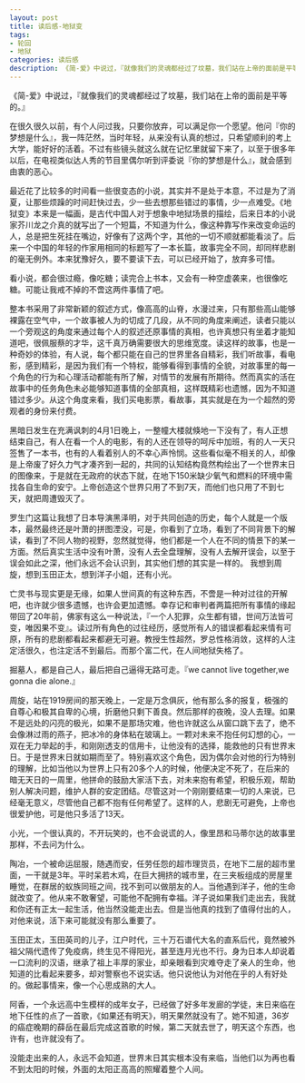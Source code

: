 ```yaml
---
layout: post
title: 读后感-地狱变
tags:
- 轮回
- 地狱
categories: 读后感
description: 《简-爱》中说过，『就像我们的灵魂都经过了坟墓，我们站在上帝的面前是平等的。』 
---
```

《简-爱》中说过，『就像我们的灵魂都经过了坟墓，我们站在上帝的面前是平等的。』 

在很久很久以前，有个人问过我，只要你放弃，可以满足你一个愿望。他问『你的梦想是什么』，我一阵茫然，当时年轻，从来没有认真的想过，只希望顺利的考上大学，能好好的活着。不过有些镜头就这么就在记忆里就留下来了，以至于很多年以后，在电视类似达人秀的节目里偶尔听到评委说『你的梦想是什么』，就会感到由衷的恶心。 

最近花了比较多的时间看一些很变态的小说，其实并不是处于本意，不过是为了消夏，让那些烦躁的时间赶快过去，少一些去想那些错过的事情，少一点难受。《地狱变》本来是一幅画，是古代中国人对于想象中地狱场景的描绘，后来日本的小说家芥川龙之介真的就写出了一个短篇，不知道为什么，像这种靠写作来改变命运的人，总是把生死挂在嘴边，好像有了这两个字，其他的一切不顺就都能看淡了。后来一个中国的年轻的作家用相同的标题写了一本长篇，故事完全不同，却同样悲剧的毫无例外。本来犹豫好久，要不要读下去，可以已经开始了，放弃多可惜。 

看小说，都会很过瘾，像吃糖；读完合上书本，又会有一种空虚袭来，也很像吃糖。可能让我戒不掉的不啻这两件事情了吧。 

整本书采用了非常新颖的叙述方式，像高高的山脊，水漫过来，只有那些高山能够裸露在空气中，一个故事被人为的切成了几段，从不同的角度来阐述，读者只能以一个旁观这的角度来通过每个人的叙述还原事情的真相，也许真想只有坐着才能知道吧，很佩服蔡的才华，这千真万确需要很大的思维宽度。读这样的故事，也是一种奇妙的体验，有人说，每个都只能在自己的世界里各自精彩，我们听故事，看电影，感到精彩，是因为我们有一个特权，能够看得到事情的全貌，对故事里的每一个角色的行为和心理活动都能有所了解，对情节的发展有所期待。然而真实的活在故事中的任务角色未必能够知道事情的全部真相，这样既精彩也遗憾，因为不知道错过多少。从这个角度来看，我们买电影票，看故事，其实就是在为一个超然的旁观者的身份来付费。 

黑暗日发生在充满讽刺的4月1日晚上，一整幢大楼就倏地一下没有了，有人正想结束自己，有人在看一个人的电影，有的人还在领导的呵斥中加班，有的人一天只签售了一本书，也有的人看着别人的不幸心声怜悯。这些看似毫不相关的人，却像是上帝废了好久力气才凑齐到一起的，共同的认知结构竟然构绘出了一个世界末日的图像来，于是就在无政府的状态下就，在地下150米缺少氧气和燃料的环境中需找各自生命的安宁。上帝创造这个世界只用了不到7天，而他们也只用了不到七天，就把周遭毁灭了。 

罗生门这篇让我想了日本导演黑泽明，对于共同创造的历史，每个人就是一个版本，最然最终还是叶萧的拼图湮没，可是，你看到了立场，看到了不同背景下的解读，看到了不同人物的视野，忽然就觉得，他们都是一个人在不同的情景下的某一方面。然后真实生活中没有叶萧，没有人去全盘理解，没有人去解开误会，以至于误会如此之深，他们永远不会认识到，其实他们想的其实是一样的。 我想到周旋，想到玉田正太，想到洋子小姐，还有小光。 

亡灵书与现实更是无缘，如果人世间真的有这种东西，不啻是一种对过往的开解吧，也许就少很多遗憾，也许会更加遗憾。幸存记和审判者两篇把所有事情的缘起带回了20年前，佛家有这么一种说法，『一个人犯罪，众生都有错，世间万法皆可变，唯因果不变』。读过所有角色的过往经历，感觉所有人的错误都看起来情有可原，所有的悲剧都看起来都避无可避。教授生性超然，罗总性格消敛，这样的人注定活很久，也注定活不到最后。而那个富二代，在人间地狱失格了。 

掘墓人，都是自己人，最后把自己逼得无路可走。『we cannot live together,we gonna die alone.』 

周旋，站在1919房间的那天晚上，一定是万念俱灰，他有那么多的报复，极强的自尊心和极其自卑的心境，折磨他只剩下善良。然后那样的夜晚，没人去理。如果不是远处的闪亮的极光，如果不是那场灾难，他也许就这么从窗口跳下去了，绝不会像淋过雨的燕子，把冰冷的身体粘在玻璃上。一颗对未来不抱任何幻想的心，一双在无力举起的手，和刚刚透支的信用卡，让他没有的选择，能救他的只有世界末日。于是世界末日就如期而至了。特别喜欢这个角色，因为偶尔会对他的行为特别的理解，比如当他以为世界上只有20多个人的时候，他便决定不死了，在后来的暗无天日的一周里，他拼命的鼓励大家活下去，对未来抱有希望，积极乐观，帮助别人解决问题，维护人群的安定团结。尽管这对一个刚刚要结束一切的人来说，已经毫无意义，尽管他自己都不抱有任何希望了。这样的人，悲剧无可避免，上帝也很爱护他，可是他只多活了13天。 

小光，一个很认真的，不开玩笑的，也不会说谎的人，像里昂和马蒂尔达的故事里那样，不去问为什么。 

陶冶，一个被命运屈服，随遇而安，任劳任怨的超市理货员，在地下二层的超市里面，一干就是3年。平时呆若木鸡，在巨大拥挤的城市里，在三夹板组成的房屋里睡觉，在群居的蚁族同班之间，找不到可以做朋友的人。当他遇到洋子，他的生命就改变了。他从来不敢奢望，可能他不配拥有幸福。洋子说如果我们走出去，我就和你还有正太一起生活，他当然没能走出去。但是当他真的找到了值得付出的人，对他来说，活下来可能就没有那么重要了。 

玉田正太，玉田英司的儿子，江户时代，三十万石谱代大名的直系后代，竟然被外祖父隔代遗传了免疫病，终生见不得阳光，甚至连月光也不行。身为日本人却说着一口流利的汉语，继承了祖上丰厚的家业，却亲眼看到灾难夺走了亲人的生命，他知道的比看起来要多，却对警察也不说实话。他只说他认为对他在乎的人有好处的。做起事情来，像一个心思成熟的大人。 

阿香，一个永远高中生模样的成年女子，已经做了好多年发廊的学徒，末日来临在地下任性的点了一首歌，《如果还有明天》，明天果然就没有了。她不知道，36岁的癌症晚期的薛岳在最后完成这首歌的时候，第二天就去世了，明天这个东西，也许有，也许就没有了。 

没能走出来的人，永远不会知道，世界末日其实根本没有来临，当他们以为再也看不到太阳的时候，外面的太阳正高高的照耀着整个人间。 
